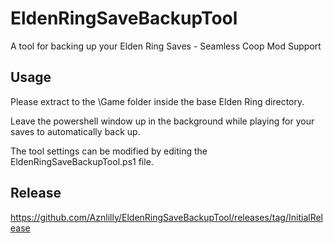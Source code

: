 # EldenRingSaveBackupTool
A tool for backing up your Elden Ring Saves - Seamless Coop Mod Support


## Usage

Please extract to the \Game folder inside the base Elden Ring directory.

Leave the powershell window up in the background while playing for your saves to automatically back up.

The tool settings can be modified by editing the EldenRingSaveBackupTool.ps1 file.


## Release

https://github.com/Aznlilly/EldenRingSaveBackupTool/releases/tag/InitialRelease
